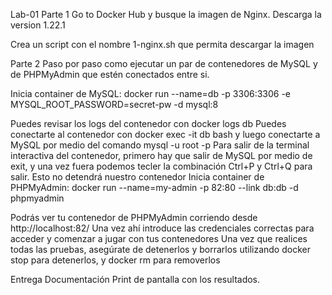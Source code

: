 Lab-01
Parte 1
Go to Docker Hub y busque la imagen de Nginx. Descarga la version 1.22.1

Crea un script con el nombre 1-nginx.sh que permita descargar la imagen

Parte 2
Paso por paso como ejecutar un par de contenedores de MySQL y de PHPMyAdmin que estén conectados entre si.

Inicia container de MySQL: docker run --name=db -p 3306:3306 -e MYSQL_ROOT_PASSWORD=secret-pw -d mysql:8

Puedes revisar los logs del contenedor con docker logs db
Puedes conectarte al contenedor con docker exec -it db bash y luego conectarte a MySQL por medio del comando mysql -u root -p
Para salir de la terminal interactiva del contenedor, primero hay que salir de MySQL por medio de exit, y una vez fuera podemos tecler la combinación Ctrl+P y Ctrl+Q para salir. Esto no detendrá nuestro contenedor
Inicia container de PHPMyAdmin: docker run --name=my-admin -p 82:80 --link db:db -d phpmyadmin

Podrás ver tu contenedor de PHPMyAdmin corriendo desde http://localhost:82/
Una vez ahí introduce las credenciales correctas para acceder y comenzar a jugar con tus contenedores
Una vez que realices todas las pruebas, asegúrate de detenerlos y borrarlos utilizando docker stop para detenerlos, y docker rm para removerlos

Entrega
Documentación
Print de pantalla con los resultados.